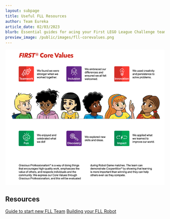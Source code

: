 ```yaml
---
layout: subpage
title: Useful FLL Resources
author: Team Eureka
article_date: 02/03/2023
blurb: Essential guides for acing your First LEGO League Challenge team journey.
preview_image: /public/images/fll-corevalues.png
---
```


![](public/images/fll-corevalues.png "FLL Team")

## Resources

<a class="sidebar-nav-item" href="{{ 'fll/creating-new-fll-team' | relative_url }}">Guide to start new FLL Team</a>
<a class="sidebar-nav-item" href="{{ 'fll/building-your-robot' | relative_url }}">Building your FLL Robot</a>

